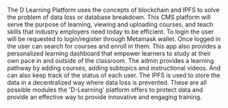 The D Learning Platform  uses the concepts of blockchain and IPFS to solve the problem of data loss or database breakdown. This CMS platform will serve the purpose of learning, viewing and uploading courses, and teach skills that industry employers need today to be efficient.
To login the user will be requested to login/register through Metamask wallet. Once logged in the user can search for courses and enroll in them. This app also provides a personalized learning dashboard that empower learners to study at their own pace in and outside of the classroom. The admin provides a learning pathway by adding courses, adding subtopics and instructional videos. And can also keep track of the status of each user. The IPFS is used to store the data in a decentralized way where data loss is prevented. 
These are all possible modules the 'D-Learning' platform offers to protect data and provide an effective way to provide innovative and engaging training. 
